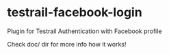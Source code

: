 # testrail-facebook-login
Plugin for Testrail Authentication with Facebook profile


Check doc/ dir for more info how it works!
